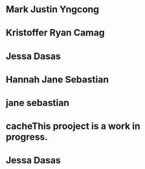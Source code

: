 # Mark Justin Yngcong
# Kristoffer Ryan Camag
# Jessa Dasas
# Hannah Jane Sebastian
# jane sebastian
# cacheThis prooject is a work in progress.
# Jessa Dasas

